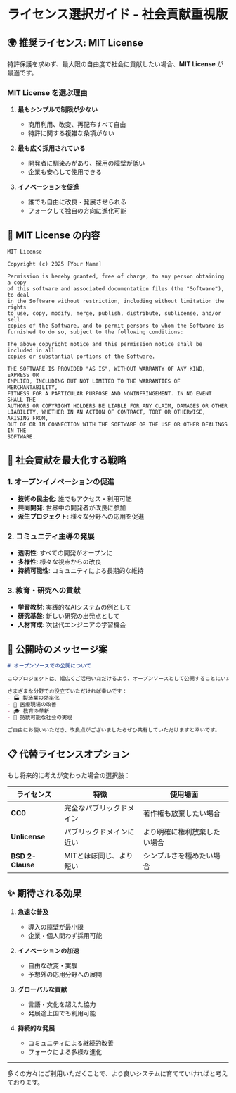 # ライセンス選択ガイド - 社会貢献重視版

## 🌍 推奨ライセンス: MIT License

特許保護を求めず、最大限の自由度で社会に貢献したい場合、**MIT License** が最適です。

### MIT License を選ぶ理由

1. **最もシンプルで制限が少ない**
   - 商用利用、改変、再配布すべて自由
   - 特許に関する複雑な条項がない

2. **最も広く採用されている**
   - 開発者に馴染みがあり、採用の障壁が低い
   - 企業も安心して使用できる

3. **イノベーションを促進**
   - 誰でも自由に改良・発展させられる
   - フォークして独自の方向に進化可能

## 📝 MIT License の内容

```
MIT License

Copyright (c) 2025 [Your Name]

Permission is hereby granted, free of charge, to any person obtaining a copy
of this software and associated documentation files (the "Software"), to deal
in the Software without restriction, including without limitation the rights
to use, copy, modify, merge, publish, distribute, sublicense, and/or sell
copies of the Software, and to permit persons to whom the Software is
furnished to do so, subject to the following conditions:

The above copyright notice and this permission notice shall be included in all
copies or substantial portions of the Software.

THE SOFTWARE IS PROVIDED "AS IS", WITHOUT WARRANTY OF ANY KIND, EXPRESS OR
IMPLIED, INCLUDING BUT NOT LIMITED TO THE WARRANTIES OF MERCHANTABILITY,
FITNESS FOR A PARTICULAR PURPOSE AND NONINFRINGEMENT. IN NO EVENT SHALL THE
AUTHORS OR COPYRIGHT HOLDERS BE LIABLE FOR ANY CLAIM, DAMAGES OR OTHER
LIABILITY, WHETHER IN AN ACTION OF CONTRACT, TORT OR OTHERWISE, ARISING FROM,
OUT OF OR IN CONNECTION WITH THE SOFTWARE OR THE USE OR OTHER DEALINGS IN THE
SOFTWARE.
```

## 🎯 社会貢献を最大化する戦略

### 1. オープンイノベーションの促進

- **技術の民主化**: 誰でもアクセス・利用可能
- **共同開発**: 世界中の開発者が改良に参加
- **派生プロジェクト**: 様々な分野への応用を促進

### 2. コミュニティ主導の発展

- **透明性**: すべての開発がオープンに
- **多様性**: 様々な視点からの改良
- **持続可能性**: コミュニティによる長期的な維持

### 3. 教育・研究への貢献

- **学習教材**: 実践的なAIシステムの例として
- **研究基盤**: 新しい研究の出発点として
- **人材育成**: 次世代エンジニアの学習機会

## 🚀 公開時のメッセージ案

```markdown
# オープンソースでの公開について

このプロジェクトは、幅広くご活用いただけるよう、オープンソースとして公開することにいたしました。

さまざまな分野でお役立ていただければ幸いです：
- 🏭 製造業の効率化
- 🏥 医療現場の改善
- 🎓 教育の革新
- 🌱 持続可能な社会の実現

ご自由にお使いいただき、改良点がございましたらぜひ共有していただけますと幸いです。
```

## 📋 代替ライセンスオプション

もし将来的に考えが変わった場合の選択肢：

| ライセンス | 特徴 | 使用場面 |
|-----------|------|----------|
| **CC0** | 完全なパブリックドメイン | 著作権も放棄したい場合 |
| **Unlicense** | パブリックドメインに近い | より明確に権利放棄したい場合 |
| **BSD 2-Clause** | MITとほぼ同じ、より短い | シンプルさを極めたい場合 |

## ✨ 期待される効果

1. **急速な普及**
   - 導入の障壁が最小限
   - 企業・個人問わず採用可能

2. **イノベーションの加速**
   - 自由な改変・実験
   - 予想外の応用分野への展開

3. **グローバルな貢献**
   - 言語・文化を超えた協力
   - 発展途上国でも利用可能

4. **持続的な発展**
   - コミュニティによる継続的改善
   - フォークによる多様な進化

---

多くの方々にご利用いただくことで、より良いシステムに育てていければと考えております。